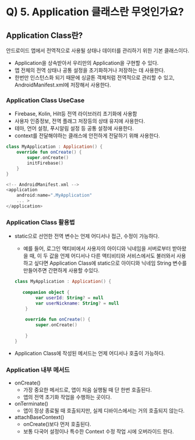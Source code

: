 # Q) 5. Application 클래스란 무엇인가요?
## Application Class란?

안드로이드 앱에서 전역적으로 사용될 상태나 데이터를 관리하기 위한 기본 클래스이다.

- Application을 상속받아서 우리만의 Application을 구현할 수 있다.
- 앱 전체의 전역 상태나 공통 설정을 초기화하거나 저장하는 데 사용한다.
- 한번만 인스턴스화 되기 때문에 싱글톤 객체처럼 전역적으로 관리할 수 있고, AndroidManifest.xml에 저장해서 사용한다.

### Application Class UseCase

- Firebase, Kolin, Hilt등 전역 라이브러리 초기화에 사용함
- 사용자 인증정보, 전역 플래그 저장등의 상태 유지에 사용한다.
- 테마, 언어 설정, 푸시알림 설정 등 공통 설정에 사용한다.
- context를 전달해야하는 클래스에 안전하게 전달하기 위해 사용한다.

```kotlin
class MyApplication : Application() {
    override fun onCreate() {
        super.onCreate()
        initFirebase()
    }
}
```

```kotlin
<!-- AndroidManifest.xml -->
<application
    android:name=".MyApplication"
    ... >
</application>
```

### Application Class 활용법

- static으로 선언한 전역 변수는 언제 어디서나 접근, 수정이 가능하다.
    - 예를 들어, 로그인 액티비에서 사용자의 아이디와 닉네임을 서버로부터 받아왔을 때, 이 두 값을 언제 어디서나 다른 액티비티와 서비스에서도 불러와서 사용하고 싶다면 Application Class에 static으로 아이디와 닉네임 String 변수를 만들어주면 간편하게 사용할 수있다.
    
    ```kotlin
    class MyApplication : Application() {
        
       companion object {
            var userId: String? = null
            var userNickname: String? = null
        }
        
        override fun onCreate() {
            super.onCreate()
            
        }
    }
    ```
    
- Application Class에 작성된 메서드는 언제 어디서나 호출이 가능하다.

### Application 내부 메서드

- onCreate()
    - 가장 중요한 메서드로, 앱이 처음 실행될 때 단 한번 호출된다.
    - 앱의 전역 초기화 작업을 수행하는 곳이다.
- onTerminate()
    - 앱이 정상 종료될 때 호출되지만, 실제 디바이스에서는 거의 호출되지 않는다.
- attachBaseContext()
    - onCreate()보다 먼저 호출된다.
    - 보통 다국어 설정이나 특수한 Context 수정 작업 시에 오버라이드 한다.
